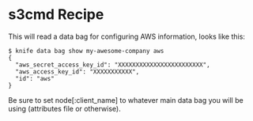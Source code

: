 s3cmd Recipe
============
This will read a data bag for configuring AWS information, looks like this:

	$ knife data bag show my-awesome-company aws
	{
	  "aws_secret_access_key_id": "XXXXXXXXXXXXXXXXXXXXXXXX",
	  "aws_access_key_id": "XXXXXXXXXXX",
	  "id": "aws"
	}

Be sure to set node[:client_name] to whatever main data bag you will be using (attributes file or otherwise). 

